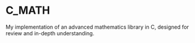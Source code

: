 # C_MATH
My implementation of an advanced mathematics library in C, designed for review and in-depth understanding.
